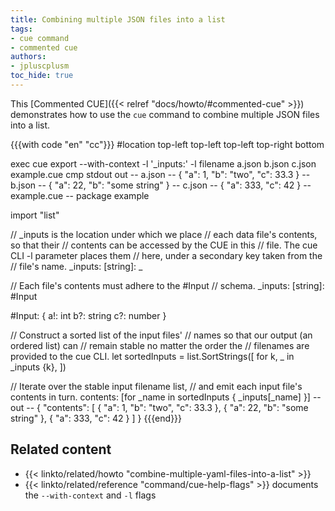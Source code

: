 ```yaml
---
title: Combining multiple JSON files into a list
tags:
- cue command
- commented cue
authors:
- jpluscplusm
toc_hide: true
---
```


This [Commented CUE]({{< relref "docs/howto/#commented-cue" >}}) demonstrates
how to use the `cue` command to combine multiple JSON files into a list.

{{{with code "en" "cc"}}}
#location top-left top-left top-left top-right bottom

exec cue export --with-context -l '_inputs:' -l filename a.json b.json c.json example.cue
cmp stdout out
-- a.json --
{
    "a": 1,
    "b": "two",
    "c": 33.3
}
-- b.json --
{
    "a": 22,
    "b": "some string"
}
-- c.json --
{
    "a": 333,
    "c": 42
}
-- example.cue --
package example

import "list"

// _inputs is the location under which we place
// each data file's contents, so that their
// contents can be accessed by the CUE in this
// file. The cue CLI -l parameter places them
// here, under a secondary key taken from the
// file's name.
_inputs: [string]: _

// Each file's contents must adhere to the #Input
// schema.
_inputs: [string]: #Input

#Input: {
	a!: int
	b?: string
	c?: number
}

// Construct a sorted list of the input files'
// names so that our output (an ordered list) can
// remain stable no matter the order the
// filenames are provided to the cue CLI.
let sortedInputs = list.SortStrings([
	for k, _ in _inputs {k},
])

// Iterate over the stable input filename list,
// and emit each input file's contents in turn.
contents: [for _name in sortedInputs {
	_inputs[_name]
}]
-- out --
{
    "contents": [
        {
            "a": 1,
            "b": "two",
            "c": 33.3
        },
        {
            "a": 22,
            "b": "some string"
        },
        {
            "a": 333,
            "c": 42
        }
    ]
}
{{{end}}}

## Related content

- {{< linkto/related/howto "combine-multiple-yaml-files-into-a-list" >}}
- {{< linkto/related/reference "command/cue-help-flags" >}}
  documents the `--with-context` and `-l` flags
